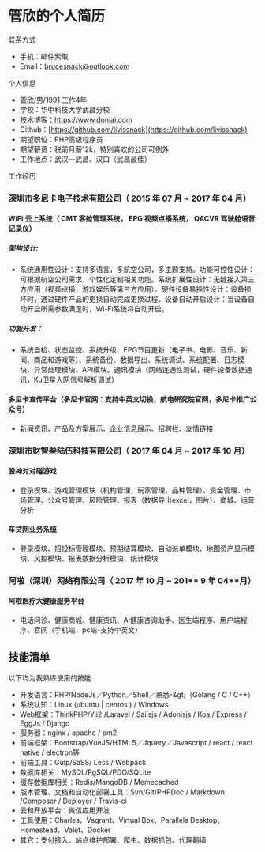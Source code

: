 # 管欣的个人简历

联系方式

- 手机：邮件索取
- Email：brucesnack@outlook.com

个人信息

- 管欣/男/1991 工作4年
- 学校：华中科技大学武昌分校
- 技术博客：https://www.doniai.com
- Github：[https://github.com/livissnack](https://github.com/livissnack)
- 期望职位：PHP高级程序员
- 期望薪资：税前月薪12k，特别喜欢的公司可例外
- 工作地点：武汉—武昌、汉口（武昌最佳）

工作经历

### 深圳市多尼卡电子技术有限公司（ **2015** 年 **07** 月 **~ 2017** 年 **04** 月）

#### **WiFi** 云上系统（ **CMT** 客舱管理系统， **EPG** 视频点播系统， **QACVR** 驾驶舱语音记录仪）

##### 架构设计:

- 系统通用性设计：支持多语言，多航空公司，多主题支持。功能可控性设计：可根据航空公司需求，个性化定制相关功能。系统扩展性设计：无缝接入第三方应用（视频点播，游戏娱乐等第三方应用）。硬件设备易换性设计：设备损坏时，通过硬件产品的更换自动完成更换过程。设备自动开启设计：当设备自动开启所需参数满足时，Wi-Fi系统将自动开启。

##### 功能开发：

- 系统自检、状态监控、系统升级、EPG节目更新（电子书、电影、音乐、新闻、商品和游戏等）、系统备份、数据导出、系统调试、系统配置、日志模块、异常处理模块、API模块。通讯模块（网络连通性测试，硬件设备数据通讯，Ku卫星入网信号解析调试）

#### 多尼卡宣传平台（多尼卡官网：支持中英文切换，航电研究院官网，多尼卡推广公众号）

- 新闻资讯、产品及方案展示、企业信息展示、招聘栏、友情链接

### 深圳市财智叁陆伍科技有限公司（ **2017** 年 **04** 月 **~ 2017** 年 **10** 月）

#### 股神对对碰游戏

- 登录模块、游戏管理模块（机构管理，玩家管理，品种管理）、资金管理、市场管理、公众号管理、风险管理、报表（数据导出excel，图片）、商城、运营分析

#### 车贷网业务系统

- 登录模块、招投标管理模块、预期结算模块、自动派单模块、地图资产显示模块、风控模块、报表数据分析模块、统计模块

### 阿啦（深圳）网络有限公司（ **2017** 年 **10** 月 **~ 201**** 9 **年** 04**月）

#### 阿啦医疗大健康服务平台

- 电话问诊、健康商城、健康资讯、Ai健康咨询助手、医生端程序、用户端程序、官网（手机端，pc端-支持中英文）

## 技能清单

以下均为我熟练使用的技能

- 开发语言：PHP/NodeJs／Python／Shell／熟悉-\&gt;（Golang / C / C++）
- 系统认知：Linux (ubuntu | centos ) / Windows
- Web框架：ThinkPHP/Yii2 /Laravel / Sailsjs / Adonisjs / Koa / Express / EggJs / Django
- 服务器：nginx / apache / pm2
- 前端框架：Bootstrap/VueJS/HTML5／Jquery／Javascript / react / react native / electron等
- 前端工具：Gulp/SaSS/ Less / Webpack
- 数据库相关：MySQL/PgSQL/PDO/SQLite
- 缓存数据库相关：Redis/MangoDB / Memecached
- 版本管理、文档和自动化部署工具：Svn/Git/PHPDoc / Markdown /Composer / Deployer / Travis-ci
- 云和开放平台：微信应用开发
- 工具使用：Charles、Vagrant、Virtual Box、Parallels Desktop、Homestead、Valet、Docker
- 其它：支付接入、站点维护部署、爬虫、数据抓包、代理翻墙
